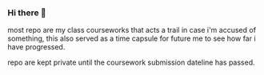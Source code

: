 ### Hi there 👋

most repo are my class courseworks that acts a trail in case i'm accused of something,
this also served as a time capsule for future me to see how far i have progressed.

repo are kept private until the coursework submission dateline has passed.
